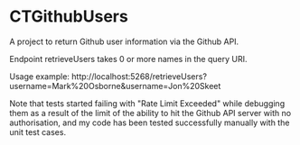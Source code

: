 # CTGithubUsers

A project to return Github user information via the Github API.

Endpoint retrieveUsers takes 0 or more names in the query URI.

Usage example: http://localhost:5268/retrieveUsers?username=Mark%20Osborne&username=Jon%20Skeet

Note that tests started failing with "Rate Limit Exceeded" while debugging them 
as a result of the limit of the ability to hit the Github API server with no authorisation, 
and my code has been tested successfully manually with the unit test cases.

